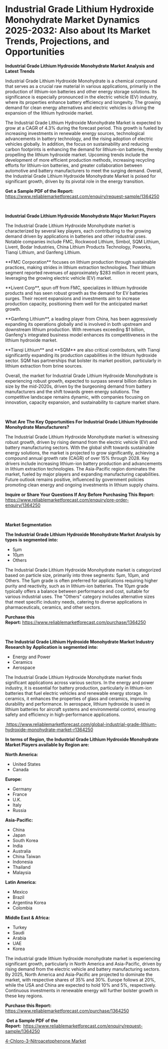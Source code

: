 <p><h1>Industrial Grade Lithium Hydroxide Monohydrate Market Dynamics 2025-2032: Also about Its Market Trends, Projections, and Opportunities</h1></p><p><strong>Industrial Grade Lithium Hydroxide Monohydrate Market Analysis and Latest Trends</strong></p>
<p><p>Industrial Grade Lithium Hydroxide Monohydrate is a chemical compound that serves as a crucial raw material in various applications, primarily in the production of lithium-ion batteries and other energy storage solutions. Its significance is especially pronounced in the electric vehicle (EV) industry, where its properties enhance battery efficiency and longevity. The growing demand for clean energy alternatives and electric vehicles is driving the expansion of the lithium hydroxide market.</p><p>The Industrial Grade Lithium Hydroxide Monohydrate Market is expected to grow at a CAGR of 4.3% during the forecast period. This growth is fueled by increasing investments in renewable energy sources, technological advancements in battery technology, and the rising adoption of electric vehicles globally. In addition, the focus on sustainability and reducing carbon footprints is enhancing the demand for lithium-ion batteries, thereby propelling the lithium hydroxide market. Upcoming trends include the development of more efficient production methods, increasing recycling efforts for lithium-ion batteries, and greater collaboration between automotive and battery manufacturers to meet the surging demand. Overall, the Industrial Grade Lithium Hydroxide Monohydrate Market is poised for significant growth, driven by its pivotal role in the energy transition.</p></p>
<p><strong>Get a Sample PDF of the Report:&nbsp;</strong> <a href="https://www.reliablemarketforecast.com/enquiry/request-sample/1364250?utm_campaign=2866&utm_medium=2&utm_source=Github&utm_content=ia&utm_term=03042025&utm_id=industrial-grade-lithium-hydroxide-monohydrate">https://www.reliablemarketforecast.com/enquiry/request-sample/1364250</a></p>
<p>&nbsp;</p>
<p><strong>Industrial Grade Lithium Hydroxide Monohydrate Major Market Players</strong></p>
<p><p>The Industrial Grade Lithium Hydroxide Monohydrate market is characterized by several key players, each contributing to the growing demand driven by applications in batteries and other industrial uses. Notable companies include FMC, Rockwood Lithium, Simbol, SQM Lithium, Livent, Bodar Industries, China Lithium Products Technology, Poworks, Tianqi Lithium, and Ganfeng Lithium.</p><p>**FMC Corporation** focuses on lithium production through sustainable practices, making strides in lithium extraction technologies. Their lithium segment reported revenues of approximately $283 million in recent years, leveraging the growing electric vehicle (EV) market.</p><p>**Livent Corp**, spun off from FMC, specializes in lithium hydroxide products and has seen robust growth as the demand for EV batteries surges. Their recent expansions and investments aim to increase production capacity, positioning them well for the anticipated market growth.</p><p>**Ganfeng Lithium**, a leading player from China, has been aggressively expanding its operations globally and is involved in both upstream and downstream lithium production. With revenues exceeding $1 billion, Ganfeng's integrated business model enhances its competitiveness in the lithium hydroxide market.</p><p>**Tianqi Lithium** and **SQM** are also critical contributors, with Tianqi significantly expanding its production capabilities in the lithium hydroxide sector. SQM has partnerships that bolster its market position, particularly in lithium extraction from brine sources.</p><p>Overall, the market for Industrial Grade Lithium Hydroxide Monohydrate is experiencing robust growth, expected to surpass several billion dollars in size by the mid-2020s, driven by the burgeoning demand from battery manufacturers and the shift towards green energy solutions. The competitive landscape remains dynamic, with companies focusing on innovation, capacity expansion, and sustainability to capture market share.</p></p>
<p>&nbsp;</p>
<p><strong>What Are The Key Opportunities For Industrial Grade Lithium Hydroxide Monohydrate Manufacturers?</strong></p>
<p><p>The Industrial Grade Lithium Hydroxide Monohydrate market is witnessing robust growth, driven by rising demand from the electric vehicle (EV) and battery manufacturing sectors. With the global shift towards sustainable energy solutions, the market is projected to grow significantly, achieving a compound annual growth rate (CAGR) of over 15% through 2028. Key drivers include increasing lithium-ion battery production and advancements in lithium extraction technologies. The Asia-Pacific region dominates the market, fueled by major players and expanding manufacturing capabilities. Future outlook remains positive, influenced by government policies promoting clean energy and ongoing investments in lithium supply chains.</p></p>
<p><strong>Inquire or Share Your Questions If Any Before Purchasing This Report:</strong> <a href="https://www.reliablemarketforecast.com/enquiry/pre-order-enquiry/1364250?utm_campaign=2866&utm_medium=2&utm_source=Github&utm_content=ia&utm_term=03042025&utm_id=industrial-grade-lithium-hydroxide-monohydrate">https://www.reliablemarketforecast.com/enquiry/pre-order-enquiry/1364250</a></p>
<p>&nbsp;</p>
<p><strong>Market Segmentation</strong></p>
<p><strong>The Industrial Grade Lithium Hydroxide Monohydrate Market Analysis by types is segmented into:</strong></p>
<p><ul><li>5µm</li><li>10µm</li><li>Others</li></ul></p>
<p><p>The Industrial Grade Lithium Hydroxide Monohydrate market is categorized based on particle size, primarily into three segments: 5µm, 10µm, and Others. The 5µm grade is often preferred for applications requiring higher purity and reactivity, such as in lithium-ion batteries. The 10µm grade typically offers a balance between performance and cost, suitable for various industrial uses. The "Others" category includes alternative sizes that meet specific industry needs, catering to diverse applications in pharmaceuticals, ceramics, and other sectors.</p></p>
<p><strong>Purchase this Report:&nbsp;</strong><a href="https://www.reliablemarketforecast.com/purchase/1364250?utm_campaign=2866&utm_medium=2&utm_source=Github&utm_content=ia&utm_term=03042025&utm_id=industrial-grade-lithium-hydroxide-monohydrate">https://www.reliablemarketforecast.com/purchase/1364250</a></p>
<p>&nbsp;</p>
<p><strong>The Industrial Grade Lithium Hydroxide Monohydrate Market Industry Research by Application is segmented into:</strong></p>
<p><ul><li>Energy and Power</li><li>Ceramics</li><li>Aerospace</li></ul></p>
<p><p>The Industrial Grade Lithium Hydroxide Monohydrate market finds significant applications across various sectors. In the energy and power industry, it is essential for battery production, particularly in lithium-ion batteries that fuel electric vehicles and renewable energy storage. In ceramics, it enhances the properties of glass and ceramics, improving durability and performance. In aerospace, lithium hydroxide is used in lithium batteries for aircraft systems and environmental control, ensuring safety and efficiency in high-performance applications.</p></p>
<p><a href="https://www.reliablemarketforecast.com/global-industrial-grade-lithium-hydroxide-monohydrate-market-r1364250?utm_campaign=2866&utm_medium=2&utm_source=Github&utm_content=ia&utm_term=03042025&utm_id=industrial-grade-lithium-hydroxide-monohydrate">&nbsp;https://www.reliablemarketforecast.com/global-industrial-grade-lithium-hydroxide-monohydrate-market-r1364250</a></p>
<p><strong>In terms of Region, the Industrial Grade Lithium Hydroxide Monohydrate Market Players available by Region are:</strong></p>
<p>
    <p> <strong> North America: </strong>
        <ul>
            <li>United States</li>
            <li>Canada</li>
        </ul>
        </p> 
    <p> <strong> Europe: </strong>
        <ul>
            <li>Germany</li>
            <li>France</li>
            <li>U.K.</li>
            <li>Italy</li>
            <li>Russia</li>
        </ul>
        </p> 
    <p> <strong> Asia-Pacific: </strong>
        <ul>
            <li>China</li>
            <li>Japan</li>
            <li>South Korea</li>
            <li>India</li>
            <li>Australia</li>
            <li>China Taiwan</li>
            <li>Indonesia</li>
            <li>Thailand</li>
            <li>Malaysia</li>
        </ul>
        </p> 
    <p> <strong> Latin America: </strong>
        <ul>
            <li>Mexico</li>
            <li>Brazil</li>
            <li>Argentina Korea</li>
            <li>Colombia</li>
        </ul>
        </p> 
    <p> <strong> Middle East & Africa: </strong>
        <ul>
            <li>Turkey</li>
            <li>Saudi</li>
            <li>Arabia</li>
            <li>UAE</li>
            <li>Korea</li>
        </ul>
    </p>
    </p>
<p><p>The industrial grade lithium hydroxide monohydrate market is experiencing significant growth, particularly in North America and Asia-Pacific, driven by rising demand from the electric vehicle and battery manufacturing sectors. By 2025, North America and Asia-Pacific are projected to dominate the market, with respective shares of 35% and 30%. Europe follows at 20%, while the USA and China are expected to hold 10% and 5%, respectively. Continuous investments in renewable energy will further bolster growth in these key regions.</p></p>
<p><strong>Purchase this Report: </strong><a href="https://www.reliablemarketforecast.com/purchase/1364250?utm_campaign=2866&utm_medium=2&utm_source=Github&utm_content=ia&utm_term=03042025&utm_id=industrial-grade-lithium-hydroxide-monohydrate">https://www.reliablemarketforecast.com/purchase/1364250</a></p>
<p>&nbsp;<strong>Get a Sample PDF of the Report:&nbsp;&nbsp;</strong><a href="https://www.reliablemarketforecast.com/enquiry/request-sample/1364250?utm_campaign=2866&utm_medium=2&utm_source=Github&utm_content=ia&utm_term=03042025&utm_id=industrial-grade-lithium-hydroxide-monohydrate">https://www.reliablemarketforecast.com/enquiry/request-sample/1364250</a></p>
<p><strong></strong></p>
<p><p><a href="https://github.com/birbamanan03/Market-Research-Report-List-1/blob/main/4-chloro-3-nitroacetophenone-market.md?utm_campaign=2866&utm_medium=2&utm_source=Github&utm_content=ia&utm_term=03042025&utm_id=industrial-grade-lithium-hydroxide-monohydrate">4-Chloro-3-Nitroacetophenone Market</a></p></p>